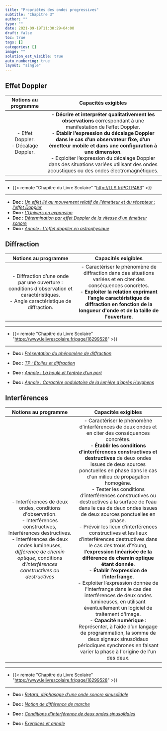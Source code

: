 ```yaml
---
title: "Propriétés des ondes progressives"
subtitle: "Chapitre 3"
author: ""
type: ""
date: 2021-09-19T11:30:29+04:00
draft: false
toc: true
tags: []
categories: []
image: ""
solution_est_visible: true
auto_numbering: true
layout: "single"
---
```


## Effet Doppler

| Notions au programme | Capacités exigibles |
|:-:|:-:|
| - Effet Doppler.  <br />- Décalage Doppler. | - **Décrire et interpréter qualitativement les observations** correspondant à une manifestation de l’effet Doppler.  <br />- **Établir l’expression du décalage Doppler dans le cas d’un observateur fixe, d’un émetteur mobile et dans une configuration à une dimension**. <br />- Exploiter l’expression du décalage Doppler dans des situations variées utilisant des ondes acoustiques ou des ondes électromagnétiques. |

----

- {{< remote "Chapitre du Livre Scolaire" "http://LLS.fr/PCTP463" >}}

----

- **Doc :** [*Un effet lié au mouvement relatif de l’émetteur et du récepteur : l’effet Doppler*](1-effet-doppler-introduction)
- **Doc :** [*L'Univers en expansion*](2-univers)
- **Doc :** [*Détermination par effet Doppler de la vitesse d'un émetteur sonore*](3-doppler-demo)
- **Doc :** [*Annale : L'effet doppler en astrophysique*](4-doppler-astrophysique)

## Diffraction

| Notions au programme | Capacités exigibles |
|:-:|:-:|
| - Diffraction d’une onde par une ouverture : conditions d'observation et caractéristiques. <br />- Angle caractéristique de diffraction. | - Caractériser le phénomène de diffraction dans des situations variées et en citer des conséquences concrètes. <br />- **Exploiter la relation exprimant l’angle caractéristique de diffraction en fonction de la longueur d'onde et de la taille de l'ouverture**.  |

----

- {{< remote "Chapitre du Livre Scolaire" "https://www.lelivrescolaire.fr/page/16299528" >}}

----

- **Doc :** [*Présentation du phénomène de diffraction*](6-cours-diffraction)

- **Doc :** [*TP : Étoiles et diffraction*](5-diffraction-etoiles)

- **Doc :** [*Annale : La houle et l’entrée d’un port*](7-annale-diffraction)

- **Doc :** [*Annale : Caractère ondulatoire de la lumière d’après Huyghens*](8-annale-diffraction)

## Interférences

| Notions au programme | Capacités exigibles |
|:-:|:-:|
| - Interférences de deux ondes, conditions d'observation. <br />- Interférences constructives, Interférences destructives. <br />- Interférences de deux ondes lumineuses, *différence de chemin optique*, conditions d’*interférences constructives ou destructives* | - Caractériser le phénomène d’interférences de deux ondes et en citer des conséquences concrètes. <br />- **Établir les conditions d’interférences constructives et destructives** de deux ondes issues de deux sources ponctuelles en phase dans le cas d'un milieu de propagation homogène. <br />- Tester les conditions d’interférences constructives ou destructives à la surface de l’eau dans le cas de deux ondes issues de deux sources ponctuelles en phase. <br />- Prévoir les lieux d’interférences constructives et les lieux d’interférences destructives dans le cas des trous d’Young, **l’expression linéarisée de la différence de chemin optique étant donnée**. <br />- **Établir l’expression de l’interfrange**. <br />- Exploiter l’expression donnée de l'interfrange dans le cas des interférences de deux ondes lumineuses, en utilisant éventuellement un logiciel de traitement d'image. <br />- **Capacité numérique :** Représenter, à l’aide d’un langage de programmation, la somme de deux signaux sinusoïdaux périodiques synchrones en faisant varier la phase à l'origine de l'un des deux.  |

----

- {{< remote "Chapitre du Livre Scolaire" "https://www.lelivrescolaire.fr/page/16299528" >}}

----

- **Doc :** [*Retard, déphasage d'une onde sonore sinusoïdale*](9-retard-dephasage)

- **Doc :** [*Notion de différence de marche*](10-difference-marche)

- **Doc :** [*Conditions d’interférence de deux ondes sinusoïdales*](11-interferences)

- **Doc :** [*Exercices et annale*](12-exercices)
